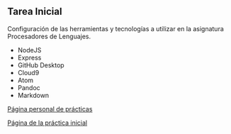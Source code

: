 ## Tarea Inicial

Configuración de las herramientas y tecnologías a utilizar en la asignatura Procesadores de Lenguajes.

* NodeJS
* Express
* GitHub Desktop
* Cloud9
* Atom
* Pandoc
* Markdown

[Página personal de prácticas](http://alu0100818208.github.io/)

[Página de la práctica inicial](http://alu0100818208.github.io/Asignaturas/PL/Tutorial/index.html)
